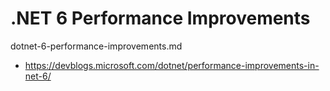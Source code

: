 # .NET 6 Performance Improvements

dotnet-6-performance-improvements.md

*   https://devblogs.microsoft.com/dotnet/performance-improvements-in-net-6/
